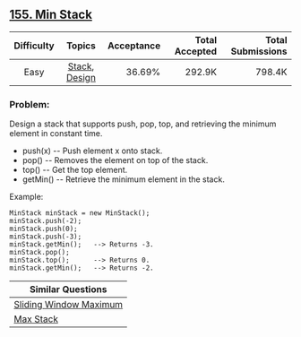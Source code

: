 ## [155. Min Stack](https://leetcode.com/problems/min-stack/)

| Difficulty | Topics | Acceptance | Total Accepted | Total Submissions |
| :-: | :-: | --: | --: | --: |
| Easy | [Stack](https://leetcode.com/tag/stack/), [Design](https://leetcode.com/tag/design/) | 36.69% | 292.9K | 798.4K |

### Problem:

Design a stack that supports push, pop, top, and retrieving the minimum element in constant time.

- push(x) -- Push element x onto stack.
- pop() -- Removes the element on top of the stack.
- top() -- Get the top element.
- getMin() -- Retrieve the minimum element in the stack.

Example:

```
MinStack minStack = new MinStack();
minStack.push(-2);
minStack.push(0);
minStack.push(-3);
minStack.getMin();   --> Returns -3.
minStack.pop();
minStack.top();      --> Returns 0.
minStack.getMin();   --> Returns -2.
```

| Similar Questions |
| --- |
| [Sliding Window Maximum](https://leetcode.com/problems/sliding-window-maximum/) |
| [Max Stack](https://leetcode.com/problems/max-stack/) |
